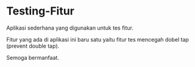 # Testing-Fitur

Aplikasi sederhana yang digunakan untuk tes fitur.

Fitur yang ada di aplikasi ini baru satu yaitu fitur tes mencegah dobel tap (prevent double tap).

Semoga bermanfaat.
